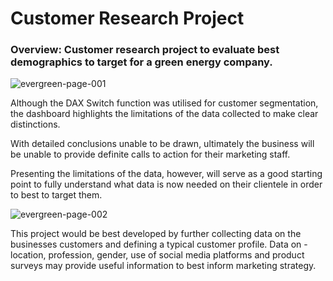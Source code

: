 # Customer Research Project
### Overview: Customer research project to evaluate best demographics to target for a green energy company.

![evergreen-page-001](https://user-images.githubusercontent.com/99413257/157268422-3ffd8117-0fb7-41ea-b00b-70aa114c9a92.jpg)

Although the DAX Switch function was utilised for customer segmentation, the dashboard highlights the limitations of the data collected to make clear distinctions. 

With detailed conclusions unable to be drawn, ultimately the business will be unable to provide definite calls to action for their marketing staff. 

Presenting the limitations of the data, however, will serve as a good starting point to fully understand what data is now needed on their clientele in order to best to target them. 

![evergreen-page-002](https://user-images.githubusercontent.com/99413257/157268474-70a96080-3a4d-4848-a487-08d7f62924c8.jpg)

This project would be best developed by further collecting data on the businesses customers and defining a typical customer profile. Data on - location, profession, gender, use of social media platforms and product surveys may provide useful information to best inform marketing strategy.  


